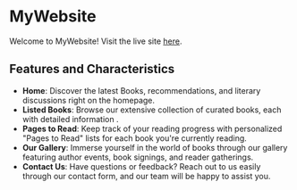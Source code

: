  

 # MyWebsite

Welcome to MyWebsite! Visit the live site [here](https://www.mywebsite.com).

## Features and Characteristics

- **Home**: Discover the latest Books, recommendations, and literary discussions right on the homepage.
- **Listed Books**: Browse our extensive collection of curated books, each with detailed information .
- **Pages to Read**: Keep track of your reading progress with personalized "Pages to Read" lists for each book you're currently reading.
- **Our Gallery**: Immerse yourself in the world of books through our gallery featuring author events, book signings, and reader gatherings.
- **Contact Us**: Have questions or feedback? Reach out to us easily through our contact form, and our team will be happy to assist you.